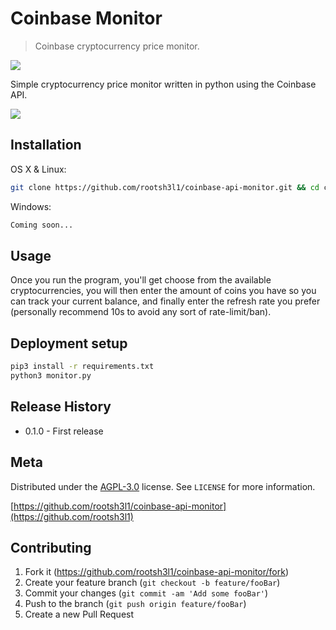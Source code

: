 
# Coinbase Monitor
> Coinbase cryptocurrency price monitor.

[![](https://img.shields.io/badge/python-3.4+-blue.svg)](https://www.python.org/downloads/)

Simple cryptocurrency price monitor written in python using the Coinbase API.

![](unknown.png)

## Installation

OS X & Linux:

```sh
git clone https://github.com/rootsh3l1/coinbase-api-monitor.git && cd coinbase-api-monitor
```

Windows:

```sh
Coming soon...
```

## Usage

Once you run the program, you'll get choose from the available cryptocurrencies, you will then enter the amount of coins you have so you can track your current balance, and finally enter the refresh rate you prefer (personally recommend 10s to avoid any sort of rate-limit/ban).


## Deployment setup

```sh
pip3 install -r requirements.txt
python3 monitor.py
```

## Release History


* 0.1.0 - First release
## Meta

Distributed under the [AGPL-3.0](https://github.com/rootsh3l1/coinbase-api-monitor/blob/main/LICENSE) license. See ``LICENSE`` for more information.

[https://github.com/rootsh3l1/coinbase-api-monitor](https://github.com/rootsh3l1)

## Contributing

1. Fork it (<https://github.com/rootsh3l1/coinbase-api-monitor/fork>)
2. Create your feature branch (`git checkout -b feature/fooBar`)
3. Commit your changes (`git commit -am 'Add some fooBar'`)
4. Push to the branch (`git push origin feature/fooBar`)
5. Create a new Pull Request
